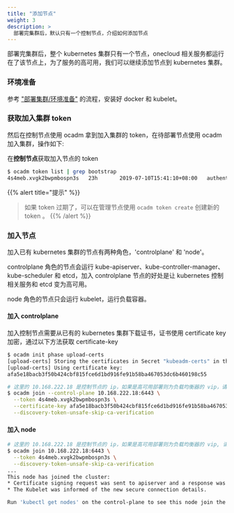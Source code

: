 ```yaml
---
title: "添加节点"
weight: 3
description: >
  部署完集群后，默认只有一个控制节点，介绍如何添加节点
---
```


部署完集群后，整个 kubernetes 集群只有一个节点，onecloud 相关服务都运行在了该节点上，为了服务的高可用，我们可以继续添加节点到 kubernetes 集群。

### 环境准备

参考 ["部署集群/环境准备"](/docs/setup/controlplane/#安装配置-docker) 的流程，安装好 docker 和 kubelet。

### 获取加入集群 token

然后在控制节点使用 ocadm 拿到加入集群的 token，在待部署节点使用 ocadm 加入集群，操作如下:

在**控制节点**获取加入节点的 token

```bash
$ ocadm token list | grep bootstrap
4s4meb.xvgk2bwpmbospn3s   23h       2019-07-10T15:41:10+08:00   authentication,signing   The default bootstrap token generated by 'ocadm init'.   system:bootstrappers:kubeadm:default-node-token
```

{{% alert title="提示" %}}
> 如果 token 过期了，可以在管理节点使用 `ocadm token create` 创建新的 token 。
{{% /alert %}}


### 加入节点

加入已有 kubernetes 集群的节点有两种角色，'controlplane' 和 'node'。

controlplane 角色的节点会运行 kube-apiserver、kube-controller-manager、kube-scheduler 和 etcd，加入 controlplane 节点的好处是让 kubernetes 控制相关服务和 etcd 变为高可用。

node 角色的节点只会运行 kubelet，运行负载容器。

#### 加入 controlplane

加入控制节点需要从已有的 kubernetes 集群下载证书，证书使用 certificate key 加密，通过以下方法获取 certificate-key

```bash
$ ocadm init phase upload-certs
[upload-certs] Storing the certificates in Secret "kubeadm-certs" in the "kube-system" Namespace
[upload-certs] Using certificate key:
afa5e18bacb3f50b424cbf815fce6d1bd916fe91b58ba467053dc6b460198c55
```

```bash
# 这里的 10.168.222.18 是控制节点的 ip，如果是高可用部署则为负载均衡器的 vip，请根据你的环境修改
$ ocadm join --control-plane 10.168.222.18:6443 \
  --token 4s4meb.xvgk2bwpmbospn3s \
  --certificate-key afa5e18bacb3f50b424cbf815fce6d1bd916fe91b58ba467053dc6b460198c55 \
  --discovery-token-unsafe-skip-ca-verification
```

#### 加入 node

```bash
# 这里的 10.168.222.18 是控制节点的 ip，如果是高可用部署则为负载均衡器的 vip, 请根据你的环境修改
$ ocadm join 10.168.222.18:6443 \
  --token 4s4meb.xvgk2bwpmbospn3s \
  --discovery-token-unsafe-skip-ca-verification
...
This node has joined the cluster:
* Certificate signing request was sent to apiserver and a response was received.
* The Kubelet was informed of the new secure connection details.

Run 'kubectl get nodes' on the control-plane to see this node join the cluster.
```

